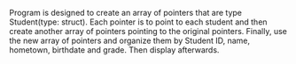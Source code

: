 Program is designed to create an array of pointers that are type Student(type: struct). Each pointer is to point to each student and
then create another array of pointers pointing to the original pointers. Finally, use the new array of pointers and organize them by
Student ID, name, hometown, birthdate and grade. Then display afterwards.

